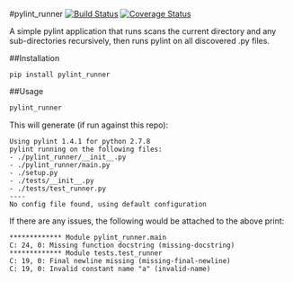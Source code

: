 #pylint_runner
[![Build Status](https://travis-ci.org/MasterOdin/pylint_runner.svg?branch=master)](https://travis-ci.org/MasterOdin/pylint_runner) [![Coverage Status](https://coveralls.io/repos/MasterOdin/pylint_runner/badge.svg?branch=master)](https://coveralls.io/r/MasterOdin/pylint_runner?branch=master)

A simple pylint application that runs scans the current directory and any sub-directories recursively, then runs pylint on all discovered .py files.

##Installation
```shell
pip install pylint_runner
```

##Usage
```python
pylint_runner
```

This will generate (if run against this repo):  
```shell
Using pylint 1.4.1 for python 2.7.8  
pylint running on the following files:
- ./pylint_runner/__init__.py
- ./pylint_runner/main.py
- ./setup.py
- ./tests/__init__.py
- ./tests/test_runner.py
----
No config file found, using default configuration
```

If there are any issues, the following would be attached to the above print:
```
************* Module pylint_runner.main
C: 24, 0: Missing function docstring (missing-docstring)
************* Module tests.test_runner
C: 19, 0: Final newline missing (missing-final-newline)
C: 19, 0: Invalid constant name "a" (invalid-name)
```